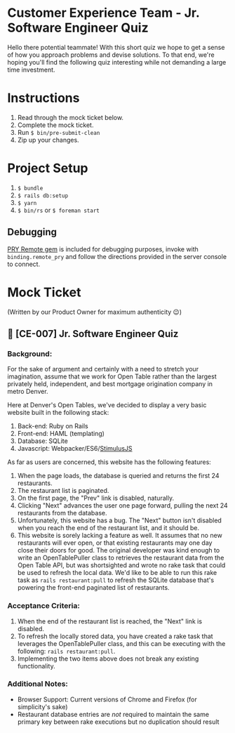 # Customer Experience Team - Jr. Software Engineer Quiz

Hello there potential teammate!  With this short quiz we hope to get a sense of how you approach problems and devise solutions.  To that end, we're hoping you'll find the following quiz interesting while not demanding a large time investment.

# Instructions

1. Read through the mock ticket below.
2. Complete the mock ticket.
3. Run `$ bin/pre-submit-clean`
4. Zip up your changes.

# Project Setup

1. `$ bundle`
2. `$ rails db:setup`
3. `$ yarn`
4. `$ bin/rs` or `$ foreman start`

## Debugging

[PRY Remote gem][pry-remote] is included for debugging purposes, invoke with
`binding.remote_pry` and follow the directions provided in the server console to
connect.

# Mock Ticket

(Written by our Product Owner for maximum authenticity 😉)

## 📄 \[CE-007\] Jr. Software Engineer Quiz

### Background:

For the sake of argument and certainly with a need to stretch your
imagination, assume that we work for Open Table rather than the largest
privately held, independent, and best mortgage origination company in metro
Denver.

Here at Denver's Open Tables, we've decided to display a very basic website
built in the following stack:

1. Back-end: Ruby on Rails
2. Front-end: HAML (templating)
3. Database: SQLite
4. Javascript: Webpacker/ES6/[StimulusJS][stimulus]

As far as users are concerned, this website has the following features:

1. When the page loads, the database is queried and returns the first 24 restaurants.
2. The restaurant list is paginated.
3. On the first page, the "Prev" link is disabled, naturally.
4. Clicking "Next" advances the user one page forward, pulling the next 24 restaurants from the database.
5. Unfortunately, this website has a bug.  The "Next" button isn't disabled when you reach the end of the restaurant list, and it should be.
6. This website is sorely lacking a feature as well.  It assumes that no new restaurants will ever open, or that existing restaurants may one day close their doors for good.  The original developer was kind enough  to write an OpenTablePuller class to retrieves the restaurant data from the Open Table API, but was shortsighted and wrote no rake task that could be used to refresh the local data.  We'd like to be able to run this rake task as `rails restaurant:pull` to refresh the SQLite database that's powering the front-end paginated list of restaurants.

### Acceptance Criteria:

1. When the end of the restaurant list is reached, the "Next" link is disabled.
2. To refresh the locally stored data, you have created a rake task that leverages the OpenTablePuller class, and this can be executing with the following: `rails restaurant:pull`.
3. Implementing the two items above does not break any existing functionality.

### Additional Notes:

* Browser Support: Current versions of Chrome and Firefox (for simplicity's sake)
* Restaurant database entries are _not_ required to maintain the same primary key between rake executions but no duplication should result

[repo]: https://github.com/americanfinancing/ce_jr_engineer/tree/master
[stimulus]: https://stimulusjs.org
[zip]: https://github.com/americanfinancing/ce_jr_engineer/archive/master.zip
[pry-remote]: https://github.com/Mon-Ouie/pry-remote
